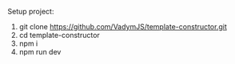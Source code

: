 Setup project:

1. git clone https://github.com/VadymJS/template-constructor.git
2. cd template-constructor
3. npm i
4. npm run dev
